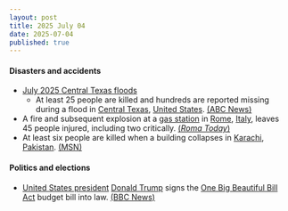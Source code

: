 ```yaml
---
layout: post
title: 2025 July 04
date: 2025-07-04
published: true
---
```



#### Disasters and accidents

* [July 2025 Central Texas floods](https://en.wikipedia.org/wiki/July_2025_Central_Texas_floods "July 2025 Central Texas floods")
  * At least 25 people are killed and hundreds are reported missing during a flood in [Central Texas](https://en.wikipedia.org/wiki/Central_Texas "Central Texas"), [United States](https://en.wikipedia.org/wiki/United_States "United States"). [(ABC News)](https://abcnews.go.com/US/catastrophic-flooding-turns-deadly-texas-kerr-county-forced/story?id=123481319)
* A fire and subsequent explosion at a [gas station](https://en.wikipedia.org/wiki/Gas_station "Gas station") in [Rome](https://en.wikipedia.org/wiki/Rome "Rome"), [Italy](https://en.wikipedia.org/wiki/Italy "Italy"), leaves 45 people injured, including two critically. [(*Roma Today*)](https://www.romatoday.it/cronaca/esplosione-roma-oggi-incendio-4-luglio-2025.html)
* At least six people are killed when a building collapses in [Karachi](https://en.wikipedia.org/wiki/Karachi "Karachi"), [Pakistan](https://en.wikipedia.org/wiki/Pakistan "Pakistan"). [(MSN)](https://www.msn.com/en-gb/travel/news/at-least-6-killed-in-pakistan-building-collapse/ss-AA1n98eI?ocid=msedgntp&pc=U531&cvid=d2bfc4d834db4b25bb84172200716e64&ei=18#image=1)

#### Politics and elections

* [United States president](https://en.wikipedia.org/wiki/President_of_the_United_States "President of the United States") [Donald Trump](https://en.wikipedia.org/wiki/Donald_Trump "Donald Trump") signs the [One Big Beautiful Bill Act](https://en.wikipedia.org/wiki/One_Big_Beautiful_Bill_Act "One Big Beautiful Bill Act") budget bill into law. [(BBC News)](https://www.bbc.com/news/articles/cpvjlj3n1vmo)
